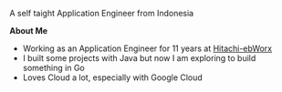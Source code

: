 
A self taight Application Engineer from Indonesia

**About Me**
 - Working as an Application Engineer for 11 years at [Hitachi-ebWorx](http://www.hitachi-ebworx.com/)
 - I built some projects with Java but now I am exploring to build something in Go
 - Loves Cloud a lot, especially with Google Cloud 
